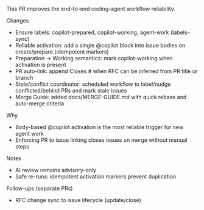 This PR improves the end-to-end coding-agent workflow reliability.

Changes
- Ensure labels: copilot-prepared, copilot-working, agent-work (labels-sync)
- Reliable activation: add a single @copilot block into issue bodies on create/prepare (idempotent markers)
- Preparation -> Working semantics: mark copilot-working when activation is present
- PR auto-link: append Closes #<issue> when RFC can be inferred from PR title or branch
- Stale/conflict coordinator: scheduled workflow to label/nudge conflicted/behind PRs and mark stale issues
- Merge Guide: added docs/MERGE-GUIDE.md with quick rebase and auto-merge criteria

Why
- Body-based @copilot activation is the most reliable trigger for new agent work
- Enforcing PR to issue linking closes issues on merge without manual steps

Notes
- AI review remains advisory-only
- Safe re-runs: idempotent activation markers prevent duplication

Follow-ups (separate PRs)
- RFC change sync to issue lifecycle (update/close)
